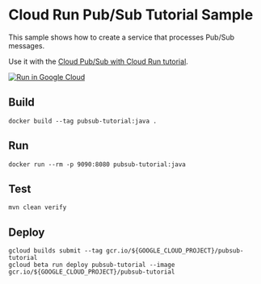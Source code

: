 # Cloud Run Pub/Sub Tutorial Sample

This sample shows how to create a service that processes Pub/Sub messages.

Use it with the [Cloud Pub/Sub with Cloud Run tutorial](http://cloud.google.com/run/docs/tutorials/pubsub).

[![Run in Google Cloud][run_img]][run_link]

[run_img]: https://storage.googleapis.com/cloudrun/button.svg
[run_link]: https://console.cloud.google.com/cloudshell/editor?shellonly=true&cloudshell_image=gcr.io/cloudrun/button&cloudshell_git_repo=https://github.com/GoogleCloudPlatform/java-docs-samples&cloudshell_working_dir=run/cloudrun-pubsub

## Build

```
docker build --tag pubsub-tutorial:java .
```

## Run

```
docker run --rm -p 9090:8080 pubsub-tutorial:java
```

## Test

```
mvn clean verify
```

## Deploy

```
gcloud builds submit --tag gcr.io/${GOOGLE_CLOUD_PROJECT}/pubsub-tutorial
gcloud beta run deploy pubsub-tutorial --image gcr.io/${GOOGLE_CLOUD_PROJECT}/pubsub-tutorial
```
